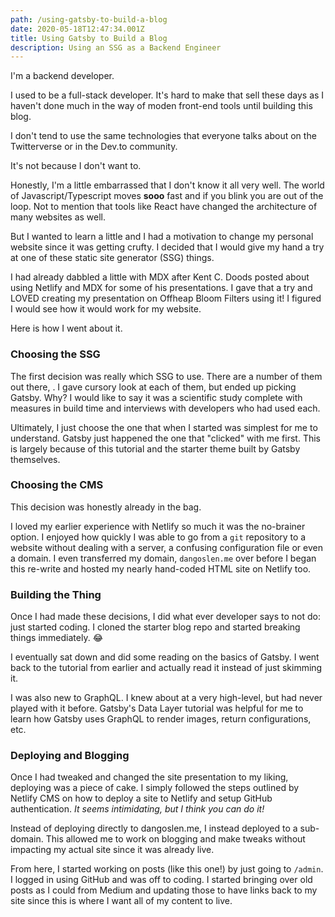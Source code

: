 ```yaml
---
path: /using-gatsby-to-build-a-blog
date: 2020-05-18T12:47:34.001Z
title: Using Gatsby to Build a Blog
description: Using an SSG as a Backend Engineer
---
```

I'm a backend developer. 

I used to be a full-stack developer. It's hard to make that sell these days as I haven't done much in the way of moden front-end tools until building this blog. 

I don't tend to use the same technologies that everyone talks about on the Twitterverse or in the Dev.to community. 

It's not because I don't want to. 

Honestly, I'm a little embarrassed that I don't know it all very well. The world of Javascript/Typescript moves **sooo** fast and if you blink you are out of the loop. Not to mention that tools like React have changed the architecture of many websites as well.

But I wanted to learn a little and I had a motivation to change my personal website since it was getting crufty. I decided that I would give my hand a try at one of these static site generator (SSG) things.

I had already dabbled a little with MDX after Kent C. Doods posted about using Netlify and MDX for some of his presentations. I gave that a try and LOVED creating my presentation on Offheap Bloom Filters using it! I figured I would see how it would work for my website. 

Here is how I went about it.

### Choosing the SSG
The first decision was really which SSG to use. There are a number of them out there,  . I gave cursory look at each of them, but ended up picking Gatsby. Why? I would like to say it was a scientific study complete with measures in build time and interviews with developers who had used each.

Ultimately, I just choose the one that when I started was simplest for me to understand. Gatsby just happened the one that "clicked" with me first. This is largely because of this tutorial and the starter theme built by Gatsby themselves.

### Choosing the CMS
This decision was honestly already in the bag. 

I loved my earlier experience with Netlify so much it was the no-brainer option. I enjoyed how quickly I was able to go from a `git` repository to a website without dealing with a server, a confusing configuration file or even a domain. I even transferred my domain, `dangoslen.me` over before I began this re-write and hosted my nearly hand-coded HTML site on Netlify too.

### Building the Thing
Once I had made these decisions, I did what ever developer says to not do: just started coding. I cloned the starter blog repo and started breaking things immediately. 😂

I eventually sat down and did some reading on the basics of Gatsby. I went back to the tutorial from earlier and actually read it instead of just skimming it.

I was also new to GraphQL. I knew about at a very high-level, but had never played with it before. Gatsby's Data Layer tutorial was helpful for me to learn how Gatsby uses GraphQL to render images, return configurations, etc. 

### Deploying and Blogging
Once I had tweaked and changed the site presentation to my liking, deploying was a piece of cake. I simply followed the steps outlined by Netlify CMS on how to deploy a site to Netlify and setup GitHub authentication. _It seems intimidating, but I think you can do it!_

Instead of deploying directly to dangoslen.me, I instead deployed to a sub-domain. This allowed me to work on blogging and make tweaks without impacting my actual site since it was already live.

From here, I started working on posts (like this one!) by just going to `/admin`. I logged in using GitHub and was off to coding. I started bringing over old posts as I could from Medium and updating those to have links back to my site since this is where I want all of my content to live. 

